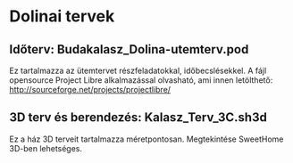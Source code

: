 # Dolinai tervek

## Időterv: Budakalasz_Dolina-utemterv.pod
Ez tartalmazza az ütemtervet részfeladatokkal, időbecslésekkel. A fájl opensource Project Libre alkalmazással olvasható, ami innen letölthető:
http://sourceforge.net/projects/projectlibre/

## 3D terv és berendezés: Kalasz_Terv_3C.sh3d
Ez a ház 3D terveit tartalmazza méretpontosan. Megtekintése SweetHome 3D-ben lehetséges.
